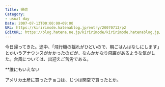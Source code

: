 ```yaml
---
Title: 帰還
Category:
- usual day
Date: 2007-07-13T00:00:00+09:00
URL: https://kiririmode.hatenablog.jp/entry/20070713/p2
EditURL: https://blog.hatena.ne.jp/kiririmode/kiririmode.hatenablog.jp/atom/entry/8454420450078217110
---
```


今日帰ってきた。途中、「飛行機の揺れがひどいので、朝ごはんはなしにします」とかいうアナウンスがかかったのだが、なんかかなり飛躍があるような気がした。台風については、出迎えご苦労である。


**誰にもいえない

アメリカ土産に買ったチョコは、じつは関空で買ったとか。
